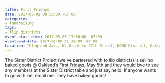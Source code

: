 ```yaml
---
title: First Fridays
date: 2017-05-02 08:36:00 -07:00
categories:
- fundraising
tags:
- flip districts
event-start-date: 2017-05-05 17:00:00 -07:00
event-end-date: 2017-05-05 21:30:00 -07:00
Location: Telegraph Ave., W. Grant to 27th Street, KONO District, Oakland
---
```


[The Sister District Project](https://www.sisterdistrict.com/) (we've partnered with to flip districts) is selling baked goods @ [Oakland's First Fridays](http://oaklandfirstfridays.org/about), May 5th and they would love to see any members at the Sister District table and just say hello. If anyone wants to go with me, email me.  They have baked goods!

